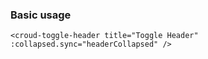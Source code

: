 ### Basic usage

    <croud-toggle-header title="Toggle Header" :collapsed.sync="headerCollapsed" />
